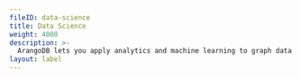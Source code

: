 ```yaml
---
fileID: data-science
title: Data Science
weight: 4000
description: >- 
  ArangoDB lets you apply analytics and machine learning to graph data at scale
layout: label
---
```

